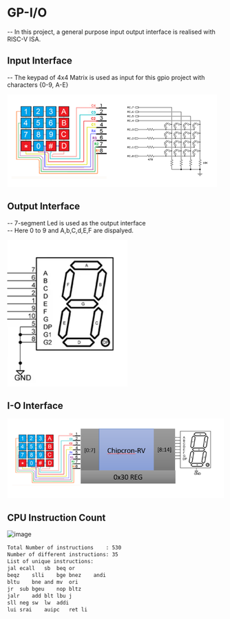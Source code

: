 # GP-I/O
-- In this project, a general purpose input output interface is realised with RISC-V ISA.
## Input Interface
-- The keypad of 4x4 Matrix is used as input for this gpio project with characters {0-9, A-E}

![image](https://github.com/AbrarShaikh/RISC-V-Design/blob/main/GPIO_Project/images/keybad.png)

## Output Interface
-- 7-segment Led is used as the output interface\
-- Here 0 to 9 and A,b,C,d,E,F are dispalyed.

![image](https://github.com/AbrarShaikh/RISC-V-Design/blob/main/GPIO_Project/images/7segmentLed.png)

## I-O Interface
![image](https://github.com/AbrarShaikh/RISC-V-Design/blob/main/GPIO_Project/images/gpio-interface.png)

## CPU Instruction Count
![image](https://github.com/AbrarShaikh/RISC-V-Design/assets/34272376/470886ae-b5c2-4986-adb6-574431200369)
```
Total Number of instructions    : 530
Number of different instructions: 35
List of unique instructions:
jal	ecall	sb	beq	or
beqz	slli	bge	bnez	andi
bltu	bne	and	mv	ori
jr	sub	bgeu	nop	bltz
jalr	add	blt	lbu	j
sll	neg	sw	lw	addi
lui	srai	auipc	ret	li	
```
